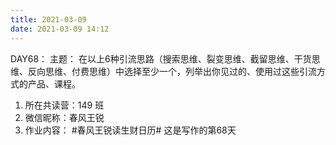 ```yaml
---
title: 2021-03-09
date: 2021-03-09 14:12
---
```


DAY68：
主题：
在以上6种引流思路（搜索思维、裂变思维、截留思维、干货思维、反向思维、付费思维）中选择至少一个，列举出你见过的、使用过这些引流方式的产品、课程。


1. 所在共读营：149 班
2. 微信昵称：春风王锐
3. 作业内容：
#春风王锐读生财日历# 这是写作的第68天

